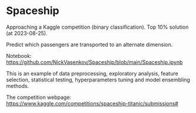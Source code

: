 # Spaceship
Approaching a Kaggle competition (binary classification). Top 10% solution (at 2023-08-25).

Predict which passengers are transported to an alternate dimension.

Notebook: https://github.com/NickVasenkov/Spaceship/blob/main/Spaceship.ipynb

This is an example of data preprocessing, exploratory analysis, feature selection, statistical testing, hyperparameters tuning and model ensembling methods.

The competition webpage: https://www.kaggle.com/competitions/spaceship-titanic/submissions#
